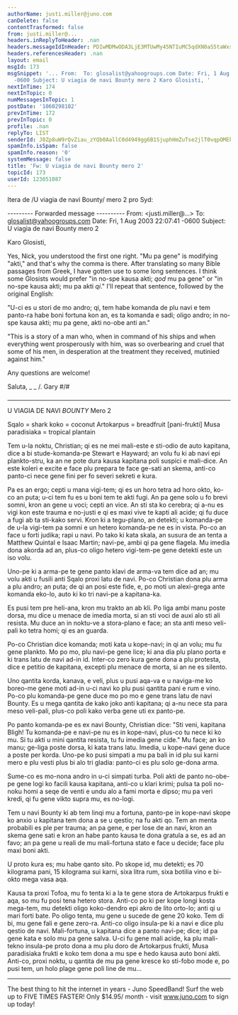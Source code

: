```yaml
---
authorName: justi.miller@juno.com
canDelete: false
contentTrasformed: false
from: justi.miller@...
headers.inReplyToHeader: .nan
headers.messageIdInHeader: PDIwMDMwODA3LjE3MTUwMy45NTIuMC5qdXN0aS5taWxsZXJAanVuby5jb20+
headers.referencesHeader: .nan
layout: email
msgId: 173
msgSnippet: '... From:  To: glosalist@yahoogroups.com Date: Fri, 1 Aug 2003 22:07:41
  -0600 Subject: U viagia de navi Bounty mero 2 Karo Glosisti, '
nextInTime: 174
nextInTopic: 0
numMessagesInTopic: 1
postDate: '1060298102'
prevInTime: 172
prevInTopic: 0
profile: .nan
replyTo: LIST
senderId: J0Zp8uW9rQvZiau_zYQb0AallC0d4949gg6B1SjuphHmZuTse2jlT0vqpOMEkMC7WgQRuum43FoER-OE
spamInfo.isSpam: false
spamInfo.reason: '0'
systemMessage: false
title: 'Fw: U viagia de navi Bounty mero 2'
topicId: 173
userId: 123051087
---
```


Itera de /U viagia de navi Bounty/ mero 2 pro Syd:

--------- Forwarded message ----------
From: <justi.miller@...>
To: glosalist@yahoogroups.com
Date: Fri, 1 Aug 2003 22:07:41 -0600
Subject: U viagia de navi Bounty mero 2

Karo Glosisti,

Yes, Nick, you understood the first one right.  "Mu pa gene" is modifying
"akti," and that's why the comma is there.  After translating so many
Bible passages from Greek, I have gotten use to some long sentences.  I
think some Glosists would prefer "in no-spe kausa akti; _qod_ mu pa gene"
or "in no-spe kausa akti; mu pa akti _qi_."  I'll repeat that sentence,
followed by the original English:

"U-ci es u stori de mo andro; qi, tem habe komanda de plu navi e tem
panto-ra habe boni fortuna kon an, es ta komanda e sadi; oligo andro; in
no-spe kausa akti; mu pa gene, akti no-obe anti an."

"This is a story of a man who, when in command of his ships and when
everything went prosperously with him, was so overbearing and cruel that
some of his men, in desperation at the treatment they received, mutinied
against him."

Any questions are welcome!

Saluta,
_  _
  /.   Gary
#/\#
###

* * *

U VIAGIA DE NAVI _BOUNTY_
Mero 2

Sqalo = shark
koko = coconut
Artokarpus = breadfruit [pani-frukti]
Musa paradisiaka = tropical plantain

Tem u-la noktu, Christian; qi es ne mei mali-este e sti-odio de auto
kapitana, dice a bi stude-komanda-pe Stewart e Hayward; an volu fu ki ab
navi epi plankto-stru, ka an ne pote dura kausa kapitana poli suspici e
mali-dice.  An este koleri e excite e face plu prepara te face ge-sati an
skema, anti-co panto-ci nece gene fini per fo severi sekreti e kura.

Pa es an ergo; cepti u mana vigi-tem; qi es un horo tetra ad horo okto,
ko-co an puta; u-ci tem fu es u boni tem te akti fugi.  An pa gene solo u
fo brevi somni, kron an gene u voci; cepti an vice.  An sti sta ko
cerebra; qi a-nu es vigi kon este trauma e no-justi e qi es maxi vive te
kapti ali acide; qi fu duce a fugi ab ta sti-kako servi.
Kron ki a tegu-plano, an detekti; u komanda-pe de u-la vigi-tem pa somni
e un hetero komanda-pe ne es in vista.  Po-co an face u forti judika;
rapi u navi.  Po tako ki kata skala, an susura de an tenta a Matthew
Quintal e Isaac Martin; navi-pe, ambi qi pa gene flagela.  Mu imedia dona
akorda ad an, plus-co oligo hetero vigi-tem-pe gene detekti este un iso
volu.

Uno-pe ki a arma-pe te gene panto klavi de arma-va tem dice ad an; mu
volu akti u fusili anti Sqalo proxi latu de navi.  Po-co Christian dona
plu arma a plu andro; an puta; de qi an posi este fide, e, po moti un
alexi-grega ante komanda eko-lo, auto ki ko tri navi-pe a kapitana-ka.

Es pusi tem pre heli-ana, kron mu trakto an ab kli.  Po liga ambi manu
poste dorsa, mu dice u menace de imedia morta, si an sti voci de auxi alo
sti ali resista.  Mu duce an in noktu-ve a stora-plano e face; an sta
anti meso veli-pali ko tetra homi; qi es an guarda.

Po-co Christian dice komanda; moti kata u kope-navi; in qi an volu; mu fu
gene plankto.  Mo po mo, plu navi-pe gene lice; ki ana dia plu plano
porta e ki trans latu de navi ad-in id.  Inter-co zero kura gene dona a
plu protesta, dice e petitio de kapitana, excepti plu menace de morta, si
an ne es silento.

Uno qantita korda, kanava, e veli, plus u pusi aqa-va e u naviga-me ko
boreo-me gene moti ad-in u-ci navi ko plu pusi qantita pani e rum e vino.
 Po-co plu komanda-pe gene duce mo po mo e gene trans latu de navi
Bounty.  Es u mega qantita de kako joko anti kapitana; qi a-nu nece sta
para meso veli-pali, plus-co poli kako verba gene uti ex panto-pe.

Po panto komanda-pe es ex navi Bounty, Christian dice: "Sti veni,
kapitana Bligh! Tu komanda-pe e navi-pe nu es in kope-navi, plus-co tu
nece ki ko mu. Si tu akti u mini qantita resista, tu fu imedia gene
cide."  Mu face; an ko manu; ge-liga poste dorsa, ki kata trans latu. 
Imedia, u kope-navi gene duce a poste per korda.  Uno-pe ko pusi simpati
a mu pa bali in id plu sui karni mero e plu vesti plus bi alo tri gladia:
panto-ci es plu solo ge-dona arma.

Sume-co es mo-nona andro in u-ci simpati turba.  Poli akti de panto
no-obe-pe gene logi ko facili kausa kapitana, anti-co u klari krimi;
pulsa ta poli no-noku homi a seqe de venti e undu alo a fami morta e
dipso; mu pa veri kredi, qi fu gene vikto supra mu, es no-logi.

Tem u navi Bounty ki ab tem linqi mu a fortuna, panto-pe in kope-navi
skope ko anxio u kapitana tem dona a se u qestio; na fu akti qo.  Tem an
menta probabili es ple per trauma; an pa gene, e per lose de an navi,
kron an skema gene sati e kron an habe panto kausa te dona gratula a se,
es ad an favo; an pa gene u reali de mu mali-fortuna stato e face u
decide; face plu maxi boni akti.

U proto kura es; mu habe qanto sito.  Po skope id, mu detekti; es 70
kilograma pani, 15 kilograma sui karni, sixa litra rum, sixa botilia vino
e bi-okto mega vasa aqa.

Kausa ta proxi Tofoa, mu fo tenta ki a la te gene stora de Artokarpus
frukti e aqa, so mu fu posi tena hetero stora.  Anti-co po ki per kope
longi kosta mega-tem, mu detekti oligo koko-dendro epi akro de lito
orto-lo; anti qi u mari forti bate.  Po oligo tenta, mu gene u sucede de
gene 20 koko.  Tem di bi, mu gene fali e gene zero-ra.
Anti-co oligo insula-pe ki a navi e dice plu qestio de navi. 
Mali-fortuna, u kapitana dice a panto navi-pe; dice; id pa gene kata e
solo mu pa gene salva.  U-ci fu gene mali acide, ka plu mali-tekno
insula-pe proto dona a mu plu doro de Artokarpus frukti, Musa paradisiaka
frukti e koko tem dona a mu spe e hedo kausa auto boni akti.  Anti-co,
proxi noktu, u qantita de mu pa gene kresce ko sti-fobo mode e, po pusi
tem, un holo plage gene poli line de mu...

________________________________________________________________
The best thing to hit the internet in years - Juno SpeedBand!
Surf the web up to FIVE TIMES FASTER!
Only $14.95/ month - visit www.juno.com to sign up today!

